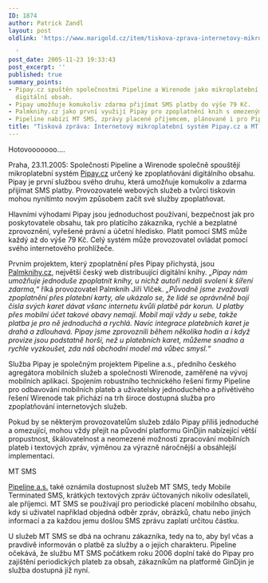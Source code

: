 ```yaml
---
ID: 1874
author: Patrick Zandl
layout: post
oldlink: 'https://www.marigold.cz/item/tiskova-zprava-internetovy-mikroplatebni-system-pipay-cz-a-mt-sms

  '
post_date: 2005-11-23 19:33:43
post_excerpt: ''
published: true
summary_points:
- Pipay.cz spuštěn společnostmi Pipeline a Wirenode jako mikroplatební systém pro
  digitální obsah.
- Pipay umožňuje komukoliv zdarma přijímat SMS platby do výše 79 Kč.
- Palmknihy.cz jako první využijí Pipay pro zpoplatnění knih s omezeným šířením.
- Pipeline nabízí MT SMS, zprávy placené příjemcem, plánované i pro Pipay.
title: "Tisková zpráva: Internetový mikroplatební systém Pipay.cz a MT SMS"
---
```


<p>Hotovooooooo....</p>

<p>Praha, 23.11.2005: Společnosti Pipeline a Wirenode společně spouštějí mikroplatební systém <a href="http://www.pipay.cz">Pipay.cz</a>  určený ke zpoplatňování digitálního obsahu. Pipay je první službou svého druhu, která umožňuje komukoliv a zdarma přijímat SMS platby. Provozovatelé webových služeb a tvůrci tiskovin mohou nynítímto novým způsobem začít své služby zpoplatňovat.</p>

<p>Hlavními výhodami Pipay jsou jednoduchost používaní, bezpečnost jak pro poskytovatele obsahu, tak pro platícího zákazníka, rychlé a bezplatné zprovoznění, vyřešené právní a účetní hledisko. Platit pomocí SMS může každý až do výše 79 Kč. Celý systém může provozovatel ovládat pomocí svého internetového prohlížeče.</p>

<p>Prvním projektem, který zpoplatnění přes Pipay přichystá, jsou <a href="http://www.palmknihy.cz">Palmknihy.cz</a>, největší český web distribuující digitální knihy. <em>„Pipay nám umožňuje jednoduše zpoplatnit knihy, u nichž autoři nedali svolení k šíření zdarma,“</em> říká provozovatel Palmknih Jiří Vlček. <em>„Původně jsme zvažovali zpoplatnění přes platební karty, ale ukázalo se, že lidé se oprávněně bojí čísla svých karet dávat všanc internetu kvůli platbě pár korun. U platby přes mobilní účet takové obavy nemají. Mobil mají vždy u sebe, takže platba je pro ně jednoduchá a rychlá. Navíc integrace platebních karet je drahá a zdlouhavá. Pipay jsme zprovoznili během několika hodin a i když provize jsou podstatně horší, než u platebních karet, můžeme snadno a rychle vyzkoušet, zda náš obchodní model má vůbec smysl.“</em></p>

<p>Služba Pipay je společným projektem Pipeline a.s., předního českého agregátora mobilních služeb a společnosti Wirenode, zaměřené na vývoj mobilních aplikací. Spojením robustního technického řešení firmy Pipeline pro odbavování mobilních plateb a uživatelsky jednoduchého a přívětivého řešení Wirenode tak přichází na trh široce dostupná služba pro zpoplatňování internetových služeb. </p>

<p>Pokud by se některým provozovatelům služeb zdálo Pipay příliš jednoduché a omezující, mohou vždy přejít na původní platformu GinDjin nabízející větší propustnost, škálovatelnost a neomezené možnosti zpracování mobilních plateb i textových zpráv, výměnou za výrazně náročnější a obsáhlejší implementaci. </p>

<p>MT SMS</p>

<p><a href="http://www.pipeline.cz">Pipeline a.s.</a> také oznámila dostupnost služeb MT SMS, tedy Mobile Terminated SMS, krátkých textových zpráv účtovaných nikoliv odesílateli, ale příjemci. MT SMS se používají pro periodické placení mobilního obsahu, kdy si uživatel například objedná odběr zpráv, obrázků, chatu nebo jiných informací a za každou jemu došlou SMS zprávu zaplatí určitou částku. </p>

<p>U služeb MT SMS se dbá na ochranu zákazníka, tedy na to, aby byl včas a pravdivě informován o platbě za služby a o jejich charakteru. Pipeline očekává, že službu MT SMS počátkem roku 2006 doplní také do Pipay pro zajištění periodických plateb za obsah, zákazníkům na platformě GinDjin je služba dostupná již nyní.
</p>
